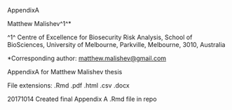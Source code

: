 AppendixA

Matthew Malishev^1^*

^1^ Centre of Excellence for Biosecurity Risk Analysis, School of BioSciences, University of Melbourne, Parkville, Melbourne, 3010, Australia

*Corresponding author: matthew.malishev@gmail.com

AppendixA for Matthew Malishev thesis

File extensions:
.Rmd
.pdf
.html
.csv
.docx

20171014
Created final Appendix A .Rmd file in repo
